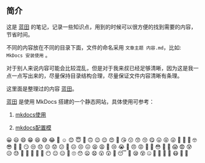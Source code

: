 ##  简介 

这是 [蓝田](http://note.sunfeilong.com/) 的笔记，记录一些知识点，用到的时候可以很方便的找到需要的内容，节省时间。

不同的内容放在不同的目录下面，文件的命名采用 `文章主题 内容.md`，比如:  `MkDocs 安装使用` 。

对于别人来说内容可能会比较混乱，但是对于我来叔已经足够清晰，因为这是我一点一点写出来的，尽量保持目录结构合理，尽量保证文件内容清晰有条理。

这里面是整理过的内容 [蓝田](http://blog.sunfeilong.com/)。

[蓝田](http://note.sunfeilong.com/) 是使用 MkDocs 搭建的一个静态网站，具体使用可参考：

1. [mkdocs使用](http://blog.sunfeilong.com/archives/mkdocs使用)

2. [mkdocs配置模](http://blog.sunfeilong.com/archives/mkdocs配置模板)

😀 😃 😄 😁 😆 😅 😂 🤣 ☺️ 😊 😇 🙂 🙃 😉 😌 😍 🥰 😘 😗 😙 😚 😋 😛 😝 😜 🤪 🤨 🧐 🤓 😎 🤩 🥳 😏 😒 😞 😔 😟 😕 🙁 ☹️ 😣 😖 😫 😩 🥺 😢 😭 😤 😠 😡 🤬 🤯 😳 🥵 🥶 😱 😨 😰 😥 😓 🤗 🤔 🤭 🤫 🤥 😶 😐 😑 😬 🙄 😯 😦 😧 😮 😲 🥱 😴 🤤 😪 😵 🤐 🥴 🤢 🤮 🤧 😷 🤒 🤕